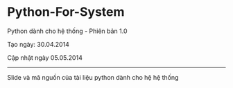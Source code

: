 Python-For-System
=================

Python dành cho hệ thống - Phiên bản 1.0

Tạo ngày: 30.04.2014

Cập nhật ngày 05.05.2014

-------

Slide và mã nguồn của tài liệu python dành cho hệ hệ thống
